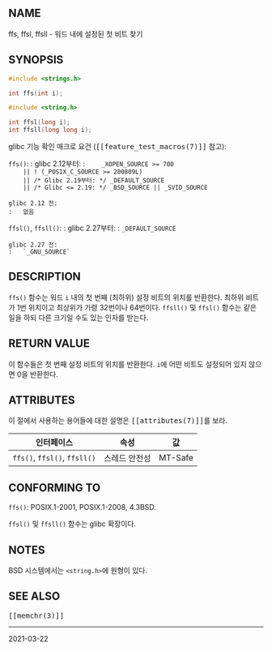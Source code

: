 ## NAME

ffs, ffsl, ffsll - 워드 내에 설정된 첫 비트 찾기

## SYNOPSIS

```c
#include <strings.h>

int ffs(int i);

#include <string.h>

int ffsl(long i);
int ffsll(long long i);
```

glibc 기능 확인 매크로 요건 (<tt>[[feature_test_macros(7)]]</tt> 참고):

`ffs()`:
:   glibc 2.12부터:
    :   `    _XOPEN_SOURCE >= 700`<br>
        `    || ! (_POSIX_C_SOURCE >= 200809L)`<br>
        `    || /* Glibc 2.19부터: */ _DEFAULT_SOURCE`<br>
        `    || /* Glibc <= 2.19: */ _BSD_SOURCE || _SVID_SOURCE`

    glibc 2.12 전:
    :   없음

`ffsl()`, `ffsll()`:
:   glibc 2.27부터:
    :   `_DEFAULT_SOURCE`

    glibc 2.27 전:
    :   `_GNU_SOURCE`

## DESCRIPTION

`ffs()` 함수는 워드 `i` 내의 첫 번째 (최하위) 설정 비트의 위치를 반환한다. 최하위 비트가 1번 위치이고 최상위가 가령 32번이나 64번이다. `ffsll()` 및 `ffsl()` 함수는 같은 일을 하되 다른 크기일 수도 있는 인자를 받는다.

## RETURN VALUE

이 함수들은 첫 번째 설정 비트의 위치를 반환한다. `i`에 어떤 비트도 설정되어 있지 않으면 0을 반환한다.

## ATTRIBUTES

이 절에서 사용하는 용어들에 대한 설명은 <tt>[[attributes(7)]]</tt>를 보라.

| 인터페이스 | 속성 | 값 |
| --- | --- | --- |
| `ffs()`, `ffsl()`, `ffsll()` | 스레드 안전성 | MT-Safe |

## CONFORMING TO

`ffs()`: POSIX.1-2001, POSIX.1-2008, 4.3BSD.

`ffsl()` 및 `ffsll()` 함수는 glibc 확장이다.

## NOTES

BSD 시스템에서는 `<string.h>`에 원형이 있다.

## SEE ALSO

<tt>[[memchr(3)]]</tt>

----

2021-03-22
